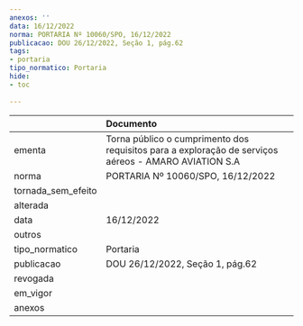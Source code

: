 ```yaml
---
anexos: ''
data: 16/12/2022
norma: PORTARIA Nº 10060/SPO, 16/12/2022
publicacao: DOU 26/12/2022, Seção 1, pág.62
tags:
- portaria
tipo_normatico: Portaria
hide: 
- toc 
 
---
```


|                    | Documento                                                                                            |
|:-------------------|:-----------------------------------------------------------------------------------------------------|
| ementa             | Torna público o cumprimento dos requisitos para a exploração de serviços aéreos - AMARO AVIATION S.A |
| norma              | PORTARIA Nº 10060/SPO, 16/12/2022                                                                    |
| tornada_sem_efeito |                                                                                                      |
| alterada           |                                                                                                      |
| data               | 16/12/2022                                                                                           |
| outros             |                                                                                                      |
| tipo_normatico     | Portaria                                                                                             |
| publicacao         | DOU 26/12/2022, Seção 1, pág.62                                                                      |
| revogada           |                                                                                                      |
| em_vigor           |                                                                                                      |
| anexos             |                                                                                                      |